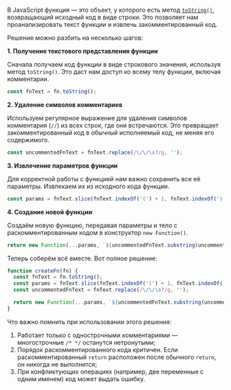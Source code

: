 В JavaScript функция — это объект, у которого есть метод [`toString()`](/js/object-tostring/), возвращающий исходный код в виде строки. Это позволяет нам проанализировать текст функции и извлечь закомментированный код.

Решение можно разбить на несколько шагов:

**1. Получение текстового представления функции**

Сначала получаем код функции в виде строкового значения, используя метод `toString()`. Это даст нам доступ ко всему телу функции, включая комментарии.

```js
const fnText = fn.toString();
```

**2. Удаление символов комментариев**

Используем регулярное выражение для удаления символов комментария (`//`) из всех строк, где они встречаются. Это превращает закомментированный код в обычный исполняемый код, не меняя его содержимого.

```js
const uncommentedFnText = fnText.replace(/\/\/\s?/g, '');
```

**3. Извлечение параметров функции**

Для корректной работы с функцией нам важно сохранить все её параметры. Извлекаем их из исходного кода функции.

```js
const params = fnText.slice(fnText.indexOf('(') + 1, fnText.indexOf(')')).split(',').map(p => p.trim());
```

**4. Создание новой функции**

Создаём новую функцию, передавая параметры и тело с раскомментированным кодом в конструктор `new Function()`.

```js
return new Function(...params, `${uncommentedFnText.substring(uncommentedFnText.indexOf('{'))}`);
```

Теперь соберём всё вместе. Вот полное решение:

```js
function createFn(fn) {
  const fnText = fn.toString();
  const params = fnText.slice(fnText.indexOf('(') + 1, fnText.indexOf(')')).split(',').map(p => p.trim());
  const uncommentedFnText = fnText.replace(/\/\/\s?/g, '');

  return new Function(...params, `${uncommentedFnText.substring(uncommentedFnText.indexOf('{'))}`);
}
```

Что важно помнить при использовании этого решения:

1. Работает только с однострочными комментариями — многострочные `/* */` останутся нетронутыми;
2. Порядок раскомментированного кода критичен. Если раскомментированный `return` расположен после обычного `return`, он никогда не выполнится;
3. При конфликтующих операциях (например, две переменные с одним именем) код может выдать ошибку.